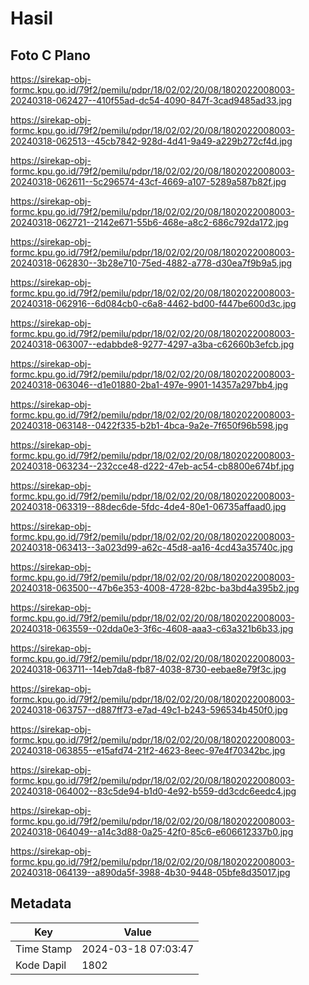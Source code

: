 # Hasil

## Foto C Plano

https://sirekap-obj-formc.kpu.go.id/79f2/pemilu/pdpr/18/02/02/20/08/1802022008003-20240318-062427--410f55ad-dc54-4090-847f-3cad9485ad33.jpg

https://sirekap-obj-formc.kpu.go.id/79f2/pemilu/pdpr/18/02/02/20/08/1802022008003-20240318-062513--45cb7842-928d-4d41-9a49-a229b272cf4d.jpg

https://sirekap-obj-formc.kpu.go.id/79f2/pemilu/pdpr/18/02/02/20/08/1802022008003-20240318-062611--5c296574-43cf-4669-a107-5289a587b82f.jpg

https://sirekap-obj-formc.kpu.go.id/79f2/pemilu/pdpr/18/02/02/20/08/1802022008003-20240318-062721--2142e671-55b6-468e-a8c2-686c792da172.jpg

https://sirekap-obj-formc.kpu.go.id/79f2/pemilu/pdpr/18/02/02/20/08/1802022008003-20240318-062830--3b28e710-75ed-4882-a778-d30ea7f9b9a5.jpg

https://sirekap-obj-formc.kpu.go.id/79f2/pemilu/pdpr/18/02/02/20/08/1802022008003-20240318-062916--6d084cb0-c6a8-4462-bd00-f447be600d3c.jpg

https://sirekap-obj-formc.kpu.go.id/79f2/pemilu/pdpr/18/02/02/20/08/1802022008003-20240318-063007--edabbde8-9277-4297-a3ba-c62660b3efcb.jpg

https://sirekap-obj-formc.kpu.go.id/79f2/pemilu/pdpr/18/02/02/20/08/1802022008003-20240318-063046--d1e01880-2ba1-497e-9901-14357a297bb4.jpg

https://sirekap-obj-formc.kpu.go.id/79f2/pemilu/pdpr/18/02/02/20/08/1802022008003-20240318-063148--0422f335-b2b1-4bca-9a2e-7f650f96b598.jpg

https://sirekap-obj-formc.kpu.go.id/79f2/pemilu/pdpr/18/02/02/20/08/1802022008003-20240318-063234--232cce48-d222-47eb-ac54-cb8800e674bf.jpg

https://sirekap-obj-formc.kpu.go.id/79f2/pemilu/pdpr/18/02/02/20/08/1802022008003-20240318-063319--88dec6de-5fdc-4de4-80e1-06735affaad0.jpg

https://sirekap-obj-formc.kpu.go.id/79f2/pemilu/pdpr/18/02/02/20/08/1802022008003-20240318-063413--3a023d99-a62c-45d8-aa16-4cd43a35740c.jpg

https://sirekap-obj-formc.kpu.go.id/79f2/pemilu/pdpr/18/02/02/20/08/1802022008003-20240318-063500--47b6e353-4008-4728-82bc-ba3bd4a395b2.jpg

https://sirekap-obj-formc.kpu.go.id/79f2/pemilu/pdpr/18/02/02/20/08/1802022008003-20240318-063559--02dda0e3-3f6c-4608-aaa3-c63a321b6b33.jpg

https://sirekap-obj-formc.kpu.go.id/79f2/pemilu/pdpr/18/02/02/20/08/1802022008003-20240318-063711--14eb7da8-fb87-4038-8730-eebae8e79f3c.jpg

https://sirekap-obj-formc.kpu.go.id/79f2/pemilu/pdpr/18/02/02/20/08/1802022008003-20240318-063757--d887ff73-e7ad-49c1-b243-596534b450f0.jpg

https://sirekap-obj-formc.kpu.go.id/79f2/pemilu/pdpr/18/02/02/20/08/1802022008003-20240318-063855--e15afd74-21f2-4623-8eec-97e4f70342bc.jpg

https://sirekap-obj-formc.kpu.go.id/79f2/pemilu/pdpr/18/02/02/20/08/1802022008003-20240318-064002--83c5de94-b1d0-4e92-b559-dd3cdc6eedc4.jpg

https://sirekap-obj-formc.kpu.go.id/79f2/pemilu/pdpr/18/02/02/20/08/1802022008003-20240318-064049--a14c3d88-0a25-42f0-85c6-e606612337b0.jpg

https://sirekap-obj-formc.kpu.go.id/79f2/pemilu/pdpr/18/02/02/20/08/1802022008003-20240318-064139--a890da5f-3988-4b30-9448-05bfe8d35017.jpg


## Metadata

| Key        | Value               |
| ---------- | ------------------- |
| Time Stamp | 2024-03-18 07:03:47 |
| Kode Dapil | 1802                |



